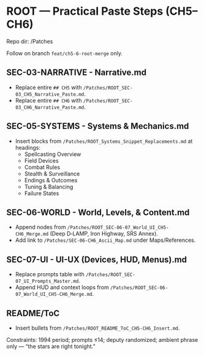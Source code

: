 # ROOT — Practical Paste Steps (CH5–CH6)
Repo dir: /Patches

Follow on branch `feat/ch5-6-root-merge` only.

## SEC-03-NARRATIVE - Narrative.md
- Replace entire `## CH5` with `/Patches/ROOT_SEC-03_CH5_Narrative_Paste.md`.
- Replace entire `## CH6` with `/Patches/ROOT_SEC-03_CH6_Narrative_Paste.md`.

## SEC-05-SYSTEMS - Systems & Mechanics.md
- Insert blocks from `/Patches/ROOT_Systems_Snippet_Replacements.md` at headings:
  - Spellcasting Overview
  - Field Devices
  - Combat Rules
  - Stealth & Surveillance
  - Endings & Outcomes
  - Tuning & Balancing
  - Failure States

## SEC-06-WORLD - World, Levels, & Content.md
- Append nodes from `/Patches/ROOT_SEC-06-07_World_UI_CH5-CH6_Merge.md` (Deep D‑LAMP, Iron Highway, SRS Annex).
- Add link to `/Patches/SEC-06-CH6_Ascii_Map.md` under Maps/References.

## SEC-07-UI - UI-UX (Devices, HUD, Menus).md
- Replace prompts table with `/Patches/ROOT_SEC-07_UI_Prompts_Master.md`.
- Append HUD and context loops from `/Patches/ROOT_SEC-06-07_World_UI_CH5-CH6_Merge.md`.

## README/ToC
- Insert bullets from `/Patches/ROOT_README_ToC_CH5-CH6_Insert.md`.

Constraints: 1994 period; prompts ≤14; deputy randomized; ambient phrase only — “the stars are right tonight.”
